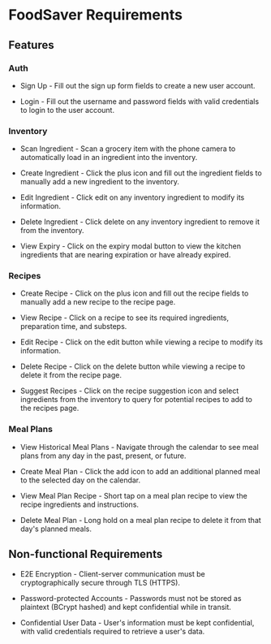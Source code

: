 
# FoodSaver Requirements

## Features

### Auth

* Sign Up - Fill out the sign up form fields to create a new user account.

* Login - Fill out the username and password fields with valid credentials to login to the user account.

### Inventory

* Scan Ingredient - Scan a grocery item with the phone camera to automatically load in an ingredient into the inventory.

* Create Ingredient - Click the plus icon and fill out the ingredient fields to manually add a new ingredient to the inventory.

* Edit Ingredient - Click edit on any inventory ingredient to modify its information.

* Delete Ingredient - Click delete on any inventory ingredient to remove it from the inventory.

* View Expiry - Click on the expiry modal button to view the kitchen ingredients that are nearing expiration or have already expired.

### Recipes

* Create Recipe - Click on the plus icon and fill out the recipe fields to manually add a new recipe to the recipe page.

* View Recipe - Click on a recipe to see its required ingredients, preparation time, and substeps.

* Edit Recipe - Click on the edit button while viewing a recipe to modify its information. 

* Delete Recipe - Click on the delete button while viewing a recipe to delete it from the recipe page.

* Suggest Recipes - Click on the recipe suggestion icon and select ingredients from the inventory to query for potential recipes to add to the recipes page.

### Meal Plans

* View Historical Meal Plans - Navigate through the calendar to see meal plans from any day in the past, present, or future.

* Create Meal Plan - Click the add icon to add an additional planned meal to the selected day on the calendar.

* View Meal Plan Recipe - Short tap on a meal plan recipe to view the recipe ingredients and instructions.

* Delete Meal Plan - Long hold on a meal plan recipe to delete it from that day's planned meals.


## Non-functional Requirements

* E2E Encryption - Client-server communication must be cryptographically secure through TLS (HTTPS).

* Password-protected Accounts - Passwords must not be stored as plaintext (BCrypt hashed) and kept confidential while in transit.

* Confidential User Data - User's information must be kept confidential, with valid credentials required to retrieve a user's data.